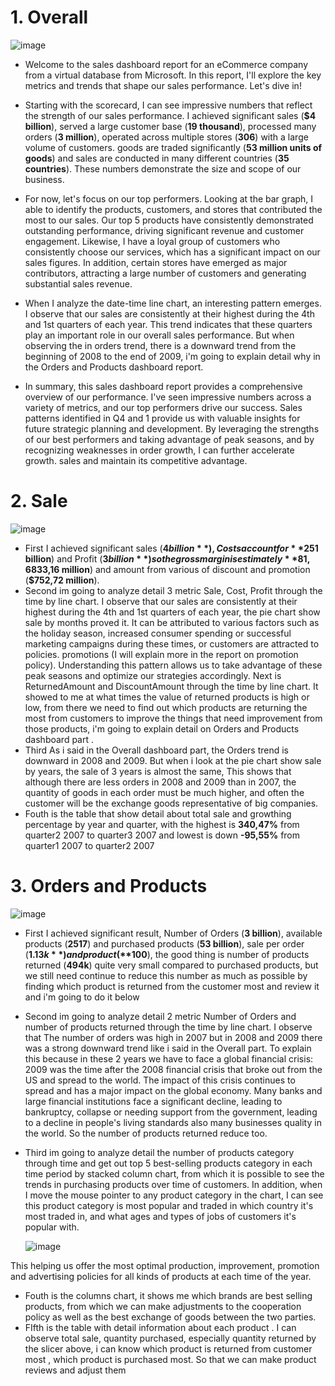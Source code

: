# 1. Overall 
![image](https://github.com/DooPhiLong/Contoso-BI-Demo-Dataset-Sale-report/assets/120476961/b3dd5a34-79b9-4e5e-a77e-48addfa33f82)


- Welcome to the sales dashboard report for an eCommerce company from a virtual database from Microsoft. In this report, I'll explore the key metrics and trends that shape our sales performance. Let's dive in!

- Starting with the scorecard, I can see impressive numbers that reflect the strength of our sales performance. I achieved significant sales (**$4 billion**), served a large customer base (**19 thousand**), processed many orders (**3 million**), operated across multiple stores (**306**) with a large volume of customers. goods are traded significantly (**53 million units of goods**) and sales are conducted in many different countries (**35 countries**). These numbers demonstrate the size and scope of our business.

- For now, let's focus on our top performers. Looking at the bar graph, I able to identify the products, customers, and stores that contributed the most to our sales. Our top 5 products have consistently demonstrated outstanding performance, driving significant revenue and customer engagement. Likewise, I have a loyal group of customers who consistently choose our services, which has a significant impact on our sales figures. In addition, certain stores have emerged as major contributors, attracting a large number of customers and generating substantial sales revenue.

- When I analyze the date-time line chart, an interesting pattern emerges. I observe that our sales are consistently at their highest during the 4th and 1st quarters of each year. This trend indicates that these quarters play an important role in our overall sales performance. But when observing the in orders trend, there is a downward trend from the beginning of 2008 to the end of 2009, i'm going to explain detail why in the Orders and Products dashboard report.
  
- In summary, this sales dashboard report provides a comprehensive overview of our performance. I've seen impressive numbers across a variety of metrics, and our top performers drive our success. Sales patterns identified in Q4 and 1 provide us with valuable insights for future strategic planning and development. By leveraging the strengths of our best performers and taking advantage of peak seasons, and by recognizing weaknesses in order growth, I can further accelerate growth. sales and maintain its competitive advantage.

# 2. Sale

![image](https://github.com/DooPhiLong/Contoso-BI-Demo-Dataset-Sale-report/assets/120476961/6b8c4e9c-24aa-4833-bde6-007e69e2a8ee)

- First I achieved significant sales  (**$4 billion**), Costs account for **25%** of total sale (**$1 billion**) and Profit (**$3 billion**) so the gross margin is estimately **81,68%**, this can be considered a good result when compare it with industry benchmarks and the performance of similar E commerce companies. But I think we can still increase revenue by optimizing the following 2 metrics, two of last scorecard show the amount of many products returned from customer (**$33,16 million**) and amount from various of discount and promotion (**$752,72 million**).
- Second im going to analyze detail 3 metric Sale, Cost, Profit through the time by line chart. I observe that our sales are consistently at their highest during the 4th and 1st quarters of each year, the pie chart show sale by months proved it. It can be attributed to various factors such as the holiday season, increased consumer spending or successful marketing campaigns during these times, or customers are attracted to policies. promotions (I will explain more in the report on promotion policy). Understanding this pattern allows us to take advantage of these peak seasons and optimize our strategies accordingly. Next is ReturnedAmount and DiscountAmount through the time by line chart. It showed to me at what times the value of returned products is high or low, from there we need to find out which products are returning the most from customers to improve the things that need improvement from those products, i'm going to explain detail on Orders and Products dashboard part .
- Third As i said in the Overall dashboard part, the Orders trend is downward in 2008 and 2009. But when i look at the pie chart show sale by years, the sale of 3 years is almost the same, This shows that although there are less orders in 2008 and 2009 than in 2007, the quantity of goods in each order must be much higher, and often the customer will be the exchange goods representative of big companies.
- Fouth is the table that show detail about total sale and growthing percentage  by year and quarter, with the highest is **340,47%** from quarter2 2007 to quarter3 2007 and lowest is down **-95,55%** from quarter1 2007 to quarter2 2007

# 3. Orders and Products

![image](https://github.com/DooPhiLong/Contoso-BI-Demo-Dataset-Sale-report/assets/120476961/4acf8361-b59e-4bb1-9718-2febe1b3d83c)

- First I achieved significant result, Number of Orders  (**3 billion**), available products (**2517**) and purchased products (**53 billion**), sale per order (**$1.13k**) and product (**$100**), the good thing is number of products returned (**494k**)  quite very small compared to purchased products, but we still need continue to reduce this number as much as possible by finding which product is returned from the customer most and review it and i'm going to do it below
- Second im going to analyze detail 2 metric Number of Orders and number of products returned through the time by line chart. I observe that The number of orders was high in 2007 but in 2008 and 2009 there was a strong downward trend like i said in the Overall part. To explain this because in these 2 years we have to face a global financial crisis: 2009 was the time after the 2008 financial crisis that broke out from the US and spread to the world. The impact of this crisis continues to spread and has a major impact on the global economy. Many banks and large financial institutions face a significant decline, leading to bankruptcy, collapse or needing support from the government, leading to a decline in people's living standards also many businesses quality in the world. So the number of products returned reduce too.
- Third im going to analyze detail the number of products category through time and get out top 5 best-selling products category in each time period by stacked column chart, from which it is possible to see the trends in purchasing products over time of customers. In addition, when I move the mouse pointer to any product category in the chart, I can see this product category is most popular and traded in which country it's most traded in, and what ages and types of jobs of customers it's popular with.

  ![image](https://github.com/DooPhiLong/Contoso-BI-Demo-Dataset-Sale-report/assets/120476961/d02cd79f-f1df-4449-bb54-69bd8bd675a4)

This helping us offer the most optimal production, improvement, promotion and advertising policies for all kinds of products at each time of the year.

- Fouth is the columns chart, it shows me which brands are best selling products, from which we can make adjustments to the cooperation policy as well as the best exchange of goods between the two parties.
- FIfth is the table with detail information about each product . I can observe total sale, quantity purchased, especially quantity returned by the slicer above, i can know which product is returned from customer most , which product is purchased most. So that we can make product reviews and adjust them

















